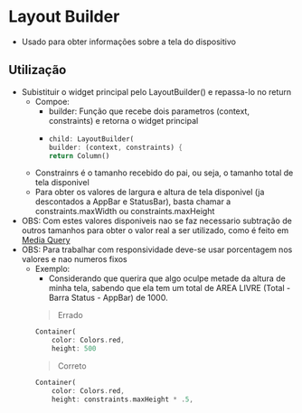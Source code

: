 # Layout Builder
-   Usado para obter informações sobre a tela do dispositivo
## Utilização
- Subistituir o widget principal pelo LayoutBuilder() e repassa-lo no return
    - Compoe:
        - builder: Função que recebe dois parametros (context, constraints) e retorna o widget principal
        -   ```dart
            child: LayoutBuilder(
            builder: (context, constraints) {
            return Column()
            ```
    - Constrainrs é o tamanho recebido do pai, ou seja, o tamanho total de tela disponivel
    - Para obter os valores de largura e altura de tela disponivel (ja descontados a AppBar e StatusBar), basta chamar a constraints.maxWidth ou constraints.maxHeight
- OBS: Com estes valores disponiveis nao se faz necessario subtração de outros tamanhos para obter o valor real a ser utilizado, como é feito em [Media Query](./MediaQuery.md)
- OBS: Para trabalhar com responsividade deve-se usar porcentagem nos valores e nao numeros fixos
    -   Exemplo:
        - Considerando que querira que algo oculpe metade da altura de minha tela, sabendo que ela tem um total de AREA LIVRE (Total - Barra Status - AppBar) de 1000.
        > Errado
        ```dart
        Container(
            color: Colors.red,
            height: 500
        ```
        >Correto
        ```dart
        Container(
            color: Colors.red,
            height: constraints.maxHeight * .5,
        ```